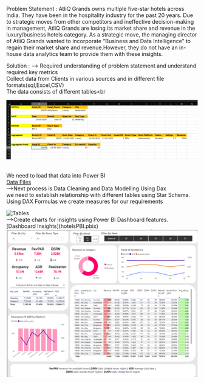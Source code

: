 Problem Statement :
AtliQ Grands owns multiple five-star hotels across India. They have been in the hospitality industry for the past 20 years.
Due to strategic moves from other competitors and ineffective decision-making in management, AtliQ Grands are losing its market share and revenue in the luxury/business hotels category.
As a strategic move, the managing director of AtliQ Grands wanted to incorporate “Business and Data Intelligence” to regain their market share and revenue.However, they do not have an in-house data analytics team to provide them with these insights.

Solution :
--> Required understanding of problem statement and understand required key metrics<br>
Collect data from Clients in various sources and in different file formats(sql,Excel,CSV)<br>
The data consists of different tables<br

<img src="Assets/Screenshot_Tables.png" alt="Tables" title="Tables">

<br> We need to load that data into Power BI<br>
[Data Files](Data)
<br>
-->Next process is Data Cleaning and Data Modelling Using Dax<br>
we need to establish relationship with different tables using Star Schema.<br>
Using DAX Formulas we create measures for our requirements<br>

<img src="Assets/Screenshot_Metricss.png" alt="Tables" title="Metrics">
<br>
-->Create charts for insights using Power BI Dashboard features.<br>
[Dashboard Insights](hotelsPBI.pbix)
<br>

<img src="Assets/Screenshot_Dashboard.png" alt="Tables" title="Tables">

